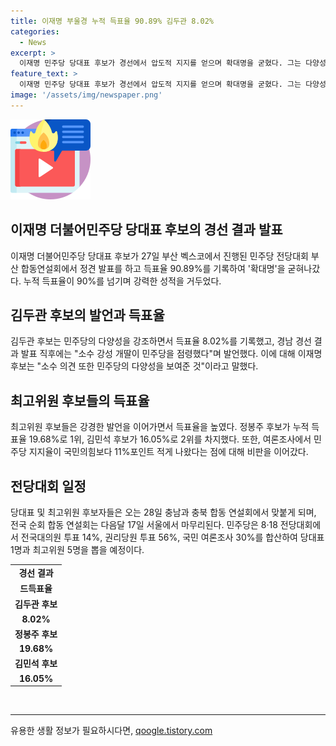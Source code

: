 ```yaml
---
title: 이재명 부울경 누적 득표율 90.89% 김두관 8.02%
categories:
  - News
excerpt: >
  이재명 민주당 당대표 후보가 경선에서 압도적 지지를 얻으며 확대명을 굳혔다. 그는 다양성을 강조하고 대표로서 책임을 다짐했다. 경쟁 후보들은 당내 상황과 전략 등을 논의하며 민주당의 향후 방향성에 대한 다채로운 견해를 제시했다. 최고위원 후보들은 윤석열 대통령 탄핵 등 강경 발언을 이어갔다. 8·18 전당대회에서는 총 1명의 당대표와 5명의 최고위원이 뽑힐 예정이다.
feature_text: >
  이재명 민주당 당대표 후보가 경선에서 압도적 지지를 얻으며 확대명을 굳혔다. 그는 다양성을 강조하고 대표로서 책임을 다짐했다. 경쟁 후보들은 당내 상황과 전략 등을 논의하며 민주당의 향후 방향성에 대한 다채로운 견해를 제시했다. 최고위원 후보들은 윤석열 대통령 탄핵 등 강경 발언을 이어갔다. 8·18 전당대회에서는 총 1명의 당대표와 5명의 최고위원이 뽑힐 예정이다.
image: '/assets/img/newspaper.png'
---
```


<p><img src="/assets/img/news.png" alt="rentncar 속보" /></p>

<h2 data-ke-size="size26">이재명 더불어민주당 당대표 후보의 경선 결과 발표</h2>

<p data-ke-size="size16">이재명 더불어민주당 당대표 후보가 27일 부산 벡스코에서 진행된 민주당 전당대회 부산 합동연설회에서 정견 발표를 하고 득표율 90.89%를 기록하여 '확대명'을 굳혀나갔다. 누적 득표율이 90%를 넘기며 강력한 성적을 거두었다.</p>

<h2 data-ke-size="size26">김두관 후보의 발언과 득표율</h2>

<p data-ke-size="size16">김두관 후보는 민주당의 다양성을 강조하면서 득표율 8.02%를 기록했고, 경남 경선 결과 발표 직후에는 "소수 강성 개딸이 민주당을 점령했다"며 발언했다. 이에 대해 이재명 후보는 "소수 의견 또한 민주당의 다양성을 보여준 것"이라고 말했다.</p>

<h2 data-ke-size="size26">최고위원 후보들의 득표율</h2>

<p data-ke-size="size16">최고위원 후보들은 강경한 발언을 이어가면서 득표율을 높였다. 정봉주 후보가 누적 득표율 19.68%로 1위, 김민석 후보가 16.05%로 2위를 차지했다. 또한, 여론조사에서 민주당 지지율이 국민의힘보다 11%포인트 적게 나왔다는 점에 대해 비판을 이어갔다.</p>

<h2 data-ke-size="size26">전당대회 일정</h2>

<p data-ke-size="size16">당대표 및 최고위원 후보자들은 오는 28일 충남과 충북 합동 연설회에서 맞붙게 되며, 전국 순회 합동 연설회는 다음달 17일 서울에서 마무리된다. 민주당은 8·18 전당대회에서 전국대의원 투표 14%, 권리당원 투표 56%, 국민 여론조사 30%를 합산하여 당대표 1명과 최고위원 5명을 뽑을 예정이다.</p>

<table>
    <tr>
        <td style="text-align: center; height: 17px;"><b>경선 결과</b></td>
    </tr>
    <tr>
        <td style="text-align: center; height: 17px;"><b>드득표율</b></td>
    </tr>
    <tr>
        <td style="text-align: center; height: 17px;"><b>김두관 후보</b></td>
    </tr>
    <tr>
        <td style="text-align: center; height: 17px;"><b>8.02%</b></td>
    </tr>
    <tr>
        <td style="text-align: center; height: 17px;"><b>정봉주 후보</b></td>
    </tr>
    <tr>
        <td style="text-align: center; height: 17px;"><b>19.68%</b></td>
    </tr>
    <tr>
        <td style="text-align: center; height: 17px;"><b>김민석 후보</b></td>
    </tr>
    <tr>
        <td style="text-align: center; height: 17px;"><b>16.05%</b></td>
    </tr>
</table>

<p><br/>
<hr /></p>

<p data-ke-size="size16"></p>
유용한 생활 정보가 필요하시다면, <a href="https://qoogle.tistory.com" rel="dofollow">qoogle.tistory.com</a>


